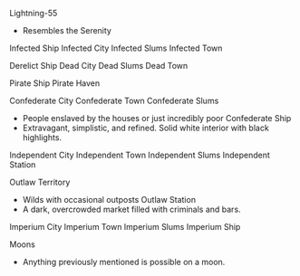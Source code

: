 Lightning-55
- Resembles the Serenity

Infected Ship
Infected City
Infected Slums
Infected Town

Derelict Ship
Dead City
Dead Slums
Dead Town

Pirate Ship
Pirate Haven

Confederate City
Confederate Town
Confederate Slums
- People enslaved by the houses or just incredibly poor
Confederate Ship
- Extravagant, simplistic, and refined. Solid white interior with black highlights.

Independent City
Independent Town
Independent Slums
Independent Station

Outlaw Territory
- Wilds with occasional outposts
Outlaw Station
- A dark, overcrowded market filled with criminals and bars.

Imperium City
Imperium Town
Imperium Slums
Imperium Ship

Moons
- Anything previously mentioned is possible on a moon.